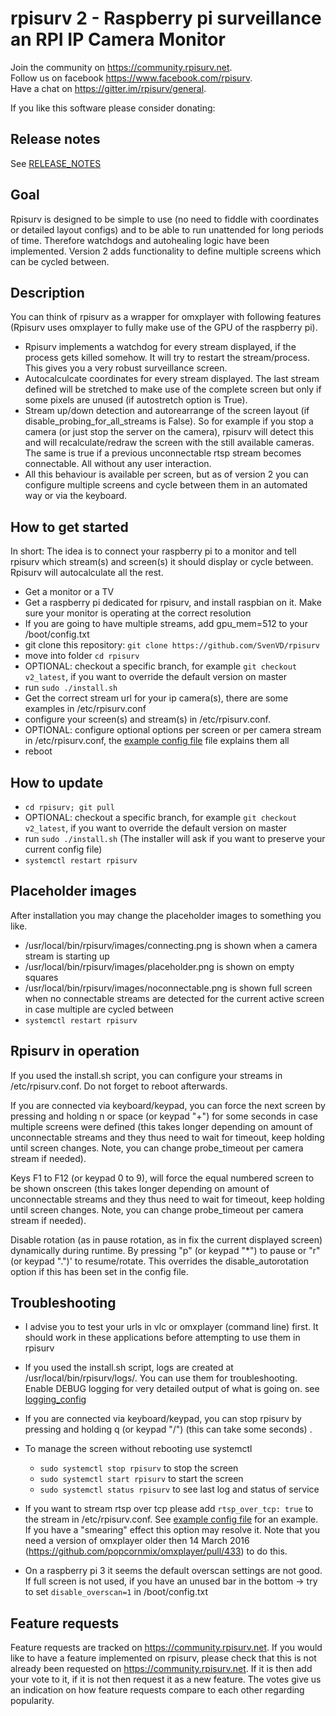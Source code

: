 # rpisurv 2 - Raspberry pi surveillance an RPI IP Camera Monitor
Join the community on https://community.rpisurv.net.  
Follow us on facebook https://www.facebook.com/rpisurv.   
Have a chat on https://gitter.im/rpisurv/general.  

If you like this software please consider donating:
 <a href="https://www.paypal.com/cgi-bin/webscr?cmd=_s-xclick&hosted_button_id=QPJU9K2KZ8D94" target="_blank" rel="nofollow"><img src="https://www.paypal.com/en_US/i/btn/x-click-but21.gif" alt="" /></a>

## Release notes

See [RELEASE_NOTES](https://github.com/SvenVD/rpisurv/blob/master/RELEASE_NOTES.md)

## Goal
Rpisurv is designed to be simple to use (no need to fiddle with coordinates or detailed layout configs) and to be able to run unattended for long periods of time. Therefore watchdogs and autohealing logic have been implemented.
Version 2 adds functionality to define multiple screens which can be cycled between.

## Description
You can think of rpisurv as a wrapper for omxplayer with following features (Rpisurv uses omxplayer to fully make use of the GPU of the raspberry pi).

- Rpisurv implements a watchdog for every stream displayed, if the process gets killed somehow. It will try to restart the stream/process. This gives you a very robust surveillance screen.
- Autocalculcate coordinates for every stream displayed. The last stream defined will be stretched to make use of the complete screen but only if some pixels are unused (if autostretch option is True).
- Stream up/down detection and autorearrange of the screen layout (if disable_probing_for_all_streams is False). So for example if you stop a camera (or just stop the server on the camera), rpisurv will detect this and will recalculate/redraw the screen with the still available cameras. The same is true if a previous unconnectable rtsp stream becomes connectable. All without any user interaction.
- All this behaviour is available per screen, but as of version 2 you can configure multiple screens and cycle between them in an automated way or via the keyboard.

## How to get started
In short: The idea is to connect your raspberry pi to a monitor and tell rpisurv which stream(s) and screen(s) it should display or cycle between. Rpisurv will autocalculate all the rest.
- Get a monitor or a TV
- Get a raspberry pi dedicated for rpisurv, and install raspbian on it. Make sure your monitor is operating at the correct resolution
- If you are going to have multiple streams, add gpu_mem=512 to your /boot/config.txt
- git clone this repository: `git clone https://github.com/SvenVD/rpisurv`
- move into folder `cd rpisurv`
- OPTIONAL: checkout a specific branch, for example `git checkout v2_latest`, if you want to override the default version on master
- run `sudo ./install.sh`
- Get the correct stream url for your ip camera(s), there are some examples in /etc/rpisurv.conf
- configure your screen(s) and stream(s) in /etc/rpisurv.conf.
- OPTIONAL: configure optional options per screen or per camera stream in /etc/rpisurv.conf, the [example config file](https://github.com/SvenVD/rpisurv/blob/master/surveillance/conf/surveillance.yml) file explains them all
- reboot

## How to update <a name="how-to-update"></a>
- `cd rpisurv; git pull`
- OPTIONAL: checkout a specific branch, for example `git checkout v2_latest`, if you want to override the default version on master
- run `sudo ./install.sh` (The installer will ask if you want to preserve your current config file)
- `systemctl restart rpisurv`

## Placeholder images
After installation you may change the placeholder images to something you like.
- /usr/local/bin/rpisurv/images/connecting.png is shown when a camera stream is starting up
- /usr/local/bin/rpisurv/images/placeholder.png is shown on empty squares
- /usr/local/bin/rpisurv/images/noconnectable.png is shown full screen when no connectable streams are detected for the current active screen in case multiple are cycled between
- `systemctl restart rpisurv`

## Rpisurv in operation

If you used the install.sh script, you can configure your streams in /etc/rpisurv.conf. Do not forget to reboot afterwards.

If you are connected via keyboard/keypad, you can force the next screen by pressing and holding n or space (or keypad "+") for some seconds in case multiple screens were defined (this takes longer depending on amount of unconnectable streams and they thus need to wait for timeout, keep holding until screen changes. Note, you can change probe_timeout per camera stream if needed).

Keys F1 to F12 (or keypad 0 to 9), will force the equal numbered screen to be shown onscreen (this takes longer depending on amount of unconnectable streams and they thus need to wait for timeout, keep holding until screen changes. Note, you can change probe_timeout per camera stream if needed).

Disable rotation (as in pause rotation, as in fix the current displayed screen) dynamically during runtime. By pressing "p" (or keypad "*") to pause or "r" (or keypad ".")' to resume/rotate. This overrides the disable_autorotation option if this has been set in the config file.


## Troubleshooting

- I advise you to test your urls in vlc or omxplayer (command line) first. It should work in these applications before attempting to use them in rpisurv

- If you used the install.sh script, logs are created at /usr/local/bin/rpisurv/logs/. You can use them for troubleshooting. Enable DEBUG logging for very detailed output of what is going on. see [logging_config](https://github.com/SvenVD/rpisurv/blob/master/surveillance/conf/logging.yml)

- If you are connected via keyboard/keypad, you can stop rpisurv by pressing and holding q (or keypad "/") (this can take some seconds) .

- To manage the screen without rebooting use systemctl
  - `sudo systemctl stop rpisurv` to stop the screen
  - `sudo systemctl start rpisurv` to start the screen
  - `sudo systemctl status rpisurv` to see last log and status of service

- If you want to stream rtsp over tcp please add `rtsp_over_tcp: true` to the stream in /etc/rpisurv.conf.
  See [example config file](https://github.com/SvenVD/rpisurv/blob/master/surveillance/conf/surveillance.yml) for an example.
  If you have a "smearing" effect this option may resolve it.
  Note that you need a version of omxplayer older then 14 March 2016 (https://github.com/popcornmix/omxplayer/pull/433) to do this.

- On a raspberry pi 3 it seems the default overscan settings are not good. If full screen is not used, if you have an unused bar in the bottom -> try to set `disable_overscan=1` in /boot/config.txt


## Feature requests

Feature requests are tracked on https://community.rpisurv.net. If you would like to have a feature implemented on rpisurv, please check that this is not already been requested on https://community.rpisurv.net. If it is then add your vote to it, if it is not then request it as a new feature. The votes give us an indication on how feature requests compare to each other regarding popularity.
